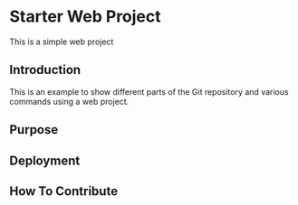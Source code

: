 # Starter Web Project

This is a simple web project

## Introduction

This is an example to show different parts of the Git repository and various commands using a web project.

## Purpose

## Deployment

## How To Contribute